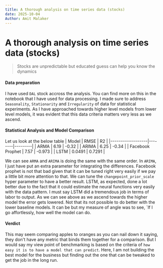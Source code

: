```yaml
---
title: A thorough analysis on time series data (stocks)
date: 2025-10-04
Author: Amit Malaker
---
```


# A thorough analysis on time series data (stocks)
> Stocks are unpredictable but educated guess can help you know the dynamics
#### Data preparation
I have used `DAL` stock accross the analysis. You can find more on this in the notebook that I have used for data processing.
I made sure to address `Seasonality`, `Stationarity` and `Irregularity` of data for statistical experiments. As I have approached towards higher level models from lower level models, it was evident that this data criteria matters very less as we ascend.

#### Statistical Analysis and Model Comparison
Let us look at the below table
| Model             | RMSE   | R2      |
|-------------------|--------|---------|
| ARMA              | 6.19   | -0.32   |
| ARIMA             | 6.25   | -0.34   |
| Facebook Prophet  | 7.57   | -0.973  |
| LSTM              | 0.0491 | 0.7291  |


We can see `ARMA` and `ARIMA` is doing the same with the same order. In `ARIMA`, I just have put an extra parameter for integrating the differences. Facebook prophet is not that bad given that it can be tuned right very easily if we pay a little bit more attention to that. We can tune the `changepoint_prior_scale` hyper parameter to have a better result. LSTM, as expected, done a lot better due to the fact that it could estimate the neural functions very easily with the data pattern. I must say LSTM did a tremendous job in terms of labor to output.
As we can see above as we ascend towards the higher model the error gets lowered. Not that its not possible to do better with the lower baseline models. It can be but my measure of angle was to see, `If I go affortlessly, how well the model can do.

#### Verdict
This may seem comparing apples to oranges as you can nail down it saying, they don't have any metric that binds them together for a comparison. But I would say my view point of benchmarking is based on the criteria of `how easy it is to have a model that can predict`.
Here, I am not building the best model for the business but finding out the one that can be tweaked to get the job in the long run.